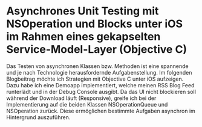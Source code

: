 Asynchrones Unit Testing mit NSOperation und Blocks unter iOS im Rahmen eines gekapselten Service-Model-Layer (Objective C)
======================

Das Testen von asynchronen Klassen bzw. Methoden ist eine spannende und je nach Technologie herausfordernde Aufgabenstellung. Im folgenden Blogbeitrag möchte ich Strategien mit Objective C unter iOS aufzeigen. Dazu habe ich eine Demoapp implementiert, welche meinen RSS Blog Feed runterlädt und in der Debug Console ausgibt. Da das UI nicht blockieren soll während der Download läuft (Responsive), greife ich bei der Implementierung auf die beiden Klassen NSOperationQueue und NSOperation zurück. Diese ermöglichen bestimmte Aufgaben asynchron im Hintergrund auszuführen. 

